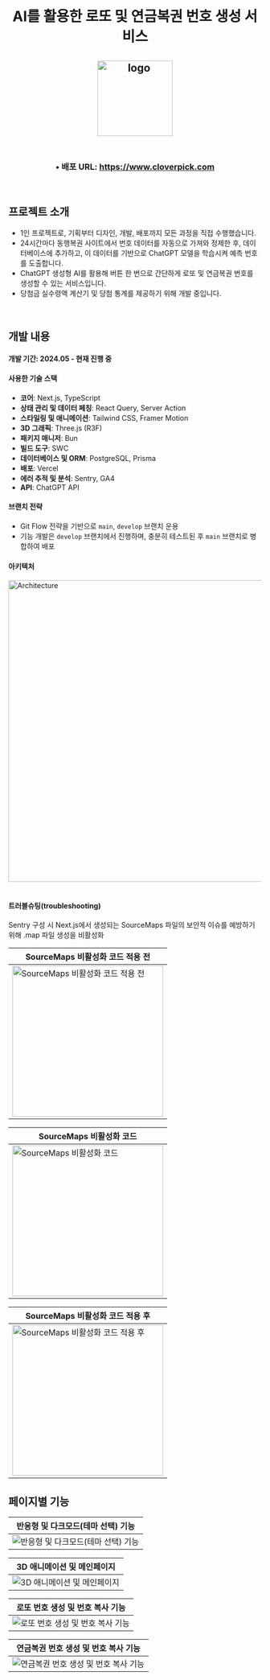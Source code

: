 <h1 align="center">
  AI를 활용한 로또 및 연금복권 번호 생성 서비스
</h1>
  
<h2 align="center">
  <img src="https://github.com/user-attachments/assets/e369a828-b98a-4acb-8087-4a9d39725004" alt="logo" width="150px"/>
  <br>
  <br>
</h2>

<h3 align="center">• 배포 URL: <a href="http://www.cloverpick.com/" target="_blank">https://www.cloverpick.com</a></h3>

<br>

## 프로젝트 소개
- 1인 프로젝트로, 기획부터 디자인, 개발, 배포까지 모든 과정을 직접 수행했습니다.
- 24시간마다 동행복권 사이트에서 번호 데이터를 자동으로 가져와 정제한 후, 데이터베이스에 추가하고, 이 데이터를 기반으로 ChatGPT 모델을 학습시켜 예측 번호를 도출합니다.
- ChatGPT 생성형 AI를 활용해 버튼 한 번으로 간단하게 로또 및 연금복권 번호를 생성할 수 있는 서비스입니다.
- 당첨금 실수령액 계산기 및 당첨 통계를 제공하기 위해 개발 중입니다.
  
<br>

## 개발 내용
#### 개발 기간: 2024.05 - 현재 진행 중
#### 사용한 기술 스택
  - **코어**: Next.js, TypeScript
  - **상태 관리 및 데이터 페칭**: React Query, Server Action
  - **스타일링 및 애니메이션**: Tailwind CSS, Framer Motion
  - **3D 그래픽**: Three.js (R3F)
  - **패키지 매니저**: Bun
  - **빌드 도구**: SWC
  - **데이터베이스 및 ORM**: PostgreSQL, Prisma
  - **배포**: Vercel
  - **에러 추적 및 분석**: Sentry, GA4
  - **API**: ChatGPT API
#### 브랜치 전략
  - Git Flow 전략을 기반으로 `main`, `develop` 브랜치 운용
  - 기능 개발은 `develop` 브랜치에서 진행하며, 충분히 테스트된 후 `main` 브랜치로 병합하여 배포

#### 아키텍처
<img src="https://github.com/user-attachments/assets/7a30237a-ca25-4068-99dc-5a9587f0e7ec" alt="Architecture" width="600px"/>
<br>
<br>

#### 트러블슈팅(troubleshooting)
Sentry 구성 시 Next.js에서 생성되는 SourceMaps 파일의 보안적 이슈를 예방하기 위해 .map 파일 생성을 비활성화

| SourceMaps 비활성화 코드 적용 전 |
|----------|
| <img src="https://github.com/user-attachments/assets/3612c6fc-2818-49a7-b59b-e821fb7842cc" alt="SourceMaps 비활성화 코드 적용 전" width="300px"> |

| SourceMaps 비활성화 코드 |
|----------|
| <img src="https://github.com/user-attachments/assets/416efea8-d1d0-45cd-a900-45309d343097" alt="SourceMaps 비활성화 코드" width="300px"> |

| SourceMaps 비활성화 코드 적용 후 |
|----------|
| <img src="https://github.com/user-attachments/assets/116e2cd1-b355-44ad-98a1-8871544f08b2" alt="SourceMaps 비활성화 코드 적용 후" width="300px"> |

## 페이지별 기능
| 반응형 및 다크모드(테마 선택) 기능 |
|----------|
| <img src="https://github.com/user-attachments/assets/b327fa45-133f-4bdd-946f-fa03f9061378" alt="반응형 및 다크모드(테마 선택) 기능"> |

| 3D 애니메이션 및 메인페이지 |
|----------|
| <img src="https://github.com/user-attachments/assets/bf7ee86b-930d-4d02-a83e-1cc14e193b4d" alt="3D 애니메이션 및 메인페이지"> |

| 로또 번호 생성 및 번호 복사 기능 |
|----------|
| <img src="https://github.com/user-attachments/assets/95ca8a99-60f2-47ba-bfeb-78e6d9102a7a" alt="로또 번호 생성 및 번호 복사 기능"> |

| 연금복권 번호 생성 및 번호 복사 기능 |
|----------|
| <img src="https://github.com/user-attachments/assets/eee4ba44-2702-4d69-8b2e-8940af20f8f4" alt="연금복권 번호 생성 및 번호 복사 기능"> |


